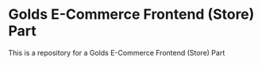 # Golds E-Commerce Frontend (Store) Part

This is a repository for a Golds E-Commerce Frontend (Store) Part
